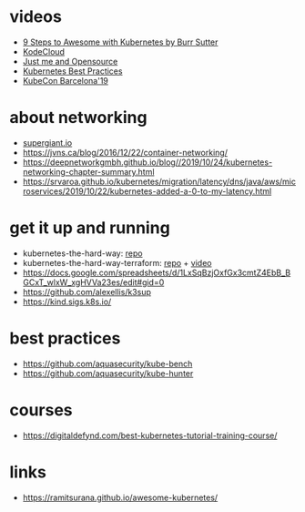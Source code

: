 # videos

- [9 Steps to Awesome with Kubernetes by Burr Sutter](https://www.youtube.com/watch?v=ZpbXSdzp_vo)
- [KodeCloud](https://www.youtube.com/user/mmumshad/videos)
- [Just me and Opensource](https://www.youtube.com/user/wenkatn/videos)
- [Kubernetes Best Practices](https://www.youtube.com/watch?v=wGz_cbtCiEA&list=PLIivdWyY5sqL3xfXz5xJvwzFW_tlQB_GB)
- [KubeCon Barcelona'19](https://www.youtube.com/playlist?list=PLj6h78yzYM2PpmMAnvpvsnR4c27wJePh3)

# about networking
- [supergiant.io](https://www.youtube.com/channel/UCfnbYoZUn_Un3l-hyFJQUtw)
- https://jvns.ca/blog/2016/12/22/container-networking/
- https://deepnetworkgmbh.github.io/blog//2019/10/24/kubernetes-networking-chapter-summary.html
- https://srvaroa.github.io/kubernetes/migration/latency/dns/java/aws/microservices/2019/10/22/kubernetes-added-a-0-to-my-latency.html

# get it up and running
- kubernetes-the-hard-way: [repo](https://github.com/kelseyhightower/kubernetes-the-hard-way)
- kubernetes-the-hard-way-terraform: [repo](https://github.com/aidanSoles/kubernetes-the-hard-way-terraform) + [video](https://www.youtube.com/watch?v=00r9C8rWsK8)
- https://docs.google.com/spreadsheets/d/1LxSqBzjOxfGx3cmtZ4EbB_BGCxT_wlxW_xgHVVa23es/edit#gid=0
- https://github.com/alexellis/k3sup
- https://kind.sigs.k8s.io/

# best practices
- https://github.com/aquasecurity/kube-bench
- https://github.com/aquasecurity/kube-hunter

# courses
- https://digitaldefynd.com/best-kubernetes-tutorial-training-course/

# links
- https://ramitsurana.github.io/awesome-kubernetes/
